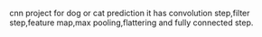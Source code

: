 cnn project for dog or cat prediction 
it has convolution step,filter step,feature map,max pooling,flattering and fully connected step.
